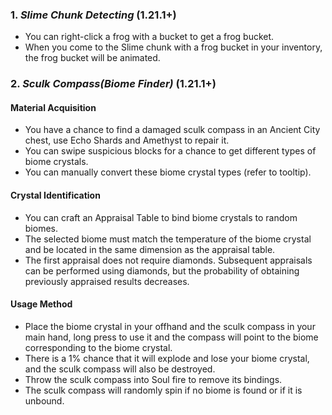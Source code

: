 ### **1.** *Slime Chunk Detecting*  (1.21.1+)
* You can right-click a frog with a bucket to get a frog bucket.
* When you come to the Slime chunk with a frog bucket in your inventory, the frog bucket will be animated.

### **2.** *Sculk Compass(Biome Finder)*  (1.21.1+)

#### Material Acquisition
* You have a chance to find a damaged sculk compass in an Ancient City chest, use Echo Shards and Amethyst to repair it.
* You can swipe suspicious blocks for a chance to get different types of biome crystals.
* You can manually convert these biome crystal types (refer to tooltip).

#### Crystal Identification
* You can craft an Appraisal Table to bind biome crystals to random biomes.
* The selected biome must match the temperature of the biome crystal and be located in the same dimension as the appraisal table.
* The first appraisal does not require diamonds. Subsequent appraisals can be performed using diamonds, but the probability of obtaining previously appraised results decreases.

#### Usage Method
* Place the biome crystal in your offhand and the sculk compass in your main hand, long press to use it and the compass will point to the biome corresponding to the biome crystal.
* There is a 1% chance that it will explode and lose your biome crystal, and the sculk compass will also be destroyed.
* Throw the sculk compass into Soul fire to remove its bindings.
* The sculk compass will randomly spin if no biome is found or if it is unbound.